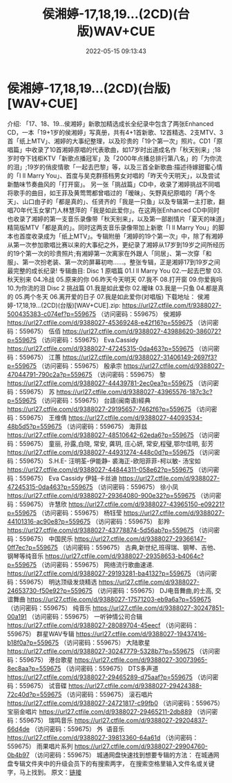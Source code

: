 ﻿---
title: 侯湘婷-17,18,19...(2CD)(台版)WAV+CUE
date: 2022-05-15 09:13:43
categories: WAV车载音乐、镜像
tags: 华语中文
---
# 侯湘婷-17,18,19...(2CD)(台版)[WAV+CUE]

介绍:
「17、18、19…侯湘婷」新歌加精选成长全纪录中包含了两张Enhanced
CD，一本「19+1岁的侯湘婷」写真册，共有4+1首新歌、12首精选、2支MTV、3首「纸上MTV」、湘婷的大事纪整理，以及珍贵的「19个第一次」照片。CD1「原唱篇」中收录了10首湘婷原唱的代表歌曲，如17岁时出道成名作「秋天别来」;18岁时夺下钱柜KTV「新歌点播冠军」及「2000年点播总排行第八名」的「为你流的泪」;19岁的俏皮情歌「一起去巴黎」等，以及三首全新歌曲:描述待嫁甜蜜心情的「I
ll Marry You」、首度与吴克群搭档男女对唱的「昨天今天明天」，以及尝试新酷味节奏曲风的「打开窗」。
另一张「挑战篇」CD中，收录了湘婷挑战不同唱将歌手的曲目，如王菲及黄莺莺都曾唱过的「暧昧」、矢野真纪原唱的「两个冬天」、山口由子的「都是真的」、任贤齐的「我是一只鱼」以及专辑第一主打歌，翻唱70年代玉女掌门人林慧萍的「我是如此爱你」。在这两张Enhanced
CD中同时也收录了湘婷的第一支音乐录像带「秋天别来」，以及第一部剧情片「夏天的味道」精简版MTV「都是真的」。同时这两支音乐录像带加上新歌「I
ll Marry
You」的脚本也首度收录成为「纸上MTV」。专辑附册「湘婷的19个第一次」中，除了有湘婷从第一次参加歌唱比赛以来的大事纪之外，更纪录了湘婷从17岁到19岁之间所经历的19个第一次的珍贵照片;有湘婷第一次离家在外跟人「同居」、第一次穿「和服」、第一次扮老装、第一次的屏幕初吻……。整张专辑，正是湘婷17到19岁之间最完整的成长纪录!
专辑曲目:
Disc 1 原唱篇
01.I ll Marry You
02.一起去巴黎
03.秋天别来
04.冷战
05.原来的你
06.昨天今天明天
07.我不
08.打开窗
09.你爱我吗
10.为你流的泪
Disc 2 挑战篇
01.我是如此爱你
02.暧昧
03.我是一只鱼
04.都是真的
05.两个冬天
06.离开爱的日子
07.我是如此爱你(对唱版)
下载地址：
侯湘婷-17,18,19...(2CD)(台版)[WAV+CUE].zip: https://url27.ctfile.com/f/9388027-500435383-c074ef?p=559675
（访问密码：559675）
侯湘婷
https://url27.ctfile.com/d/9388027-45369248-e42f16?p=559675
（访问密码：559675）
伍佰
https://url27.ctfile.com/d/9388027-43988620-386072?p=559675
（访问密码：559675）
Eva.Cassidy
https://url27.ctfile.com/d/9388027-47245315-0da463?p=559675
（访问密码：559675）
江蕙
https://url27.ctfile.com/d/9388027-31406149-2697f3?p=559675
（访问密码：559675）
殷承宗
https://url27.ctfile.com/d/9388027-47044791-790c2a?p=559675
（访问密码：559675）
黎
https://url27.ctfile.com/d/9388027-44439781-2ec0ea?p=559675
（访问密码：559675）
苏
https://url27.ctfile.com/d/9388027-43965576-187c3c?p=559675
（访问密码：559675）
台語(闽南语)經典
https://url27.ctfile.com/d/9388027-29195657-7462f6?p=559675
（访问密码：559675）
王维倩
https://url27.ctfile.com/d/9388027-44093534-48b5d5?p=559675
（访问密码：559675）
海菲兹
https://url27.ctfile.com/d/9388027-48510642-62eda6?p=559675
（访问密码：559675）
童丽, 孙露,白晓, 常安, 龚玥, 庄心妍, 常安,程璧,鄂尔佳明, 彭芳
https://url27.ctfile.com/d/9388027-44931274-448c0d?p=559675
（访问密码：559675）
S.H.E- 汪明荃-伊能静- 裘海正-欧阳菲菲-柯以敏- 汤宝如
https://url27.ctfile.com/d/9388027-44844311-058e62?p=559675
（访问密码：559675）
Eva Cassidy
伊娃·卡丝迪
https://url27.ctfile.com/d/9388027-47245315-0da463?p=559675
（访问密码：559675）
徐小凤
https://url27.ctfile.com/d/9388027-29364080-900e32?p=559675
（访问密码：559675）
许慧欣
https://url27.ctfile.com/d/9388027-43965150-e09221?p=559675
（访问密码：559675）
杨钰莹
https://url27.ctfile.com/d/9388027-44101316-ac90e8?p=559675
（访问密码：559675）
彭羚
https://url27.ctfile.com/d/9388027-43778874-5d56ab?p=559675
（访问密码：559675）
中国民乐
https://url27.ctfile.com/d/9388027-29366147-0ff7ec?p=559675
（访问密码：559675）
古典,新世纪,班得瑞、钢琴、吉他、钢琴等纯音乐
https://url27.ctfile.com/d/9388027-29358653-b4064c?p=559675
（访问密码：559675）
网络流行歌曲速递.
https://url27.ctfile.com/d/9388027-29193281-ba4132?p=559675
（访问密码：559675）
明达顶级发烧精选
https://url27.ctfile.com/d/9388027-24653730-f50e92?p=559675
（访问密码：559675）
DJ电音舞曲,的士高, 交谊舞曲
https://url27.ctfile.com/d/9388027-17571203-eb9a6a?p=559675
（访问密码：559675）
纯音乐
https://url27.ctfile.com/d/9388027-30247851-00a191
（访问密码：559675）
一听钟情公司合辑
https://url27.ctfile.com/d/9388027-28089704-45eecf
（访问密码：559675）
群星WAV专辑
https://url27.ctfile.com/d/9388027-19437416-b18f0a?p=559675
（访问密码：559675）
大陆歌星
https://url27.ctfile.com/d/9388027-30247779-5328b7?p=559675
（访问密码：559675）
港台歌星
https://url27.ctfile.com/d/9388027-30073965-8ec8aa?p=559675
（访问密码：559675）
DTS多声道
https://url27.ctfile.com/d/9388027-29465289-d75aaf?p=559675
（访问密码：559675）
试音碟
https://url27.ctfile.com/d/9388027-29424388-72c40d?p=559675
（访问密码：559675）
滚石唱片
https://url27.ctfile.com/d/9388027-24721817-c99fb0
（访问密码：559675）
宝丽金唱片
https://url27.ctfile.com/d/9388027-29465211-2db889
（访问密码：559675）
瑞鸣音乐
https://url27.ctfile.com/d/9388027-29204837-66d4de
（访问密码：559675）
外  语音乐
https://url27.ctfile.com/d/9388027-39813360-64a61d
（访问密码：559675）
雨果唱片系列
https://url27.ctfile.com/d/9388027-29904760-0b4b97
（访问密码：559675）
城通网盘快速找到想要专辑的方法：
在城通网盘专辑文件夹中的升级会员下的有搜索两字，
在搜索空格里输入文件名或关键字，马上找到。
原文：[链接](https://blog.sina.com.cn/s/blog_1647c7e7601030x8w.html)